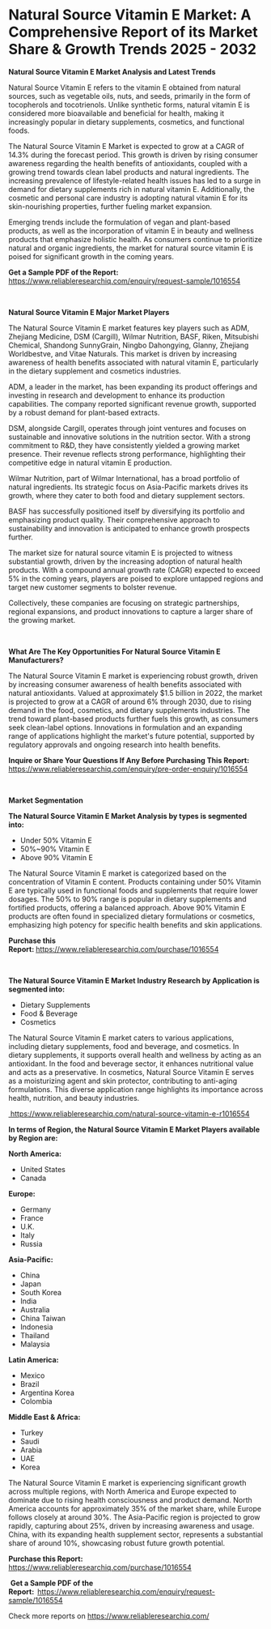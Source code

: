 <p><h1>Natural Source Vitamin E Market: A Comprehensive Report of its Market Share & Growth Trends 2025 - 2032</h1></p><p><strong>Natural Source Vitamin E Market Analysis and Latest Trends</strong></p>
<p><p>Natural Source Vitamin E refers to the vitamin E obtained from natural sources, such as vegetable oils, nuts, and seeds, primarily in the form of tocopherols and tocotrienols. Unlike synthetic forms, natural vitamin E is considered more bioavailable and beneficial for health, making it increasingly popular in dietary supplements, cosmetics, and functional foods.</p><p>The Natural Source Vitamin E Market is expected to grow at a CAGR of 14.3% during the forecast period. This growth is driven by rising consumer awareness regarding the health benefits of antioxidants, coupled with a growing trend towards clean label products and natural ingredients. The increasing prevalence of lifestyle-related health issues has led to a surge in demand for dietary supplements rich in natural vitamin E. Additionally, the cosmetic and personal care industry is adopting natural vitamin E for its skin-nourishing properties, further fueling market expansion. </p><p>Emerging trends include the formulation of vegan and plant-based products, as well as the incorporation of vitamin E in beauty and wellness products that emphasize holistic health. As consumers continue to prioritize natural and organic ingredients, the market for natural source vitamin E is poised for significant growth in the coming years.</p></p>
<p><strong>Get a Sample PDF of the Report:&nbsp;</strong> <a href="https://www.reliableresearchiq.com/enquiry/request-sample/1016554?utm_campaign=2313&utm_medium=2&utm_source=Github&utm_content=ia&utm_term=02042025&utm_id=natural-source-vitamin-e">https://www.reliableresearchiq.com/enquiry/request-sample/1016554</a></p>
<p>&nbsp;</p>
<p><strong>Natural Source Vitamin E Major Market Players</strong></p>
<p><p>The Natural Source Vitamin E market features key players such as ADM, Zhejiang Medicine, DSM (Cargill), Wilmar Nutrition, BASF, Riken, Mitsubishi Chemical, Shandong SunnyGrain, Ningbo Dahongying, Glanny, Zhejiang Worldbestve, and Vitae Naturals. This market is driven by increasing awareness of health benefits associated with natural vitamin E, particularly in the dietary supplement and cosmetics industries.</p><p>ADM, a leader in the market, has been expanding its product offerings and investing in research and development to enhance its production capabilities. The company reported significant revenue growth, supported by a robust demand for plant-based extracts.</p><p>DSM, alongside Cargill, operates through joint ventures and focuses on sustainable and innovative solutions in the nutrition sector. With a strong commitment to R&D, they have consistently yielded a growing market presence. Their revenue reflects strong performance, highlighting their competitive edge in natural vitamin E production.</p><p>Wilmar Nutrition, part of Wilmar International, has a broad portfolio of natural ingredients. Its strategic focus on Asia-Pacific markets drives its growth, where they cater to both food and dietary supplement sectors. </p><p>BASF has successfully positioned itself by diversifying its portfolio and emphasizing product quality. Their comprehensive approach to sustainability and innovation is anticipated to enhance growth prospects further.</p><p>The market size for natural source vitamin E is projected to witness substantial growth, driven by the increasing adoption of natural health products. With a compound annual growth rate (CAGR) expected to exceed 5% in the coming years, players are poised to explore untapped regions and target new customer segments to bolster revenue. </p><p>Collectively, these companies are focusing on strategic partnerships, regional expansions, and product innovations to capture a larger share of the growing market.</p></p>
<p>&nbsp;</p>
<p><strong>What Are The Key Opportunities For Natural Source Vitamin E Manufacturers?</strong></p>
<p><p>The Natural Source Vitamin E market is experiencing robust growth, driven by increasing consumer awareness of health benefits associated with natural antioxidants. Valued at approximately $1.5 billion in 2022, the market is projected to grow at a CAGR of around 6% through 2030, due to rising demand in the food, cosmetics, and dietary supplements industries. The trend toward plant-based products further fuels this growth, as consumers seek clean-label options. Innovations in formulation and an expanding range of applications highlight the market's future potential, supported by regulatory approvals and ongoing research into health benefits.</p></p>
<p><strong>Inquire or Share Your Questions If Any Before Purchasing This Report:</strong> <a href="https://www.reliableresearchiq.com/enquiry/pre-order-enquiry/1016554?utm_campaign=2313&utm_medium=2&utm_source=Github&utm_content=ia&utm_term=02042025&utm_id=natural-source-vitamin-e">https://www.reliableresearchiq.com/enquiry/pre-order-enquiry/1016554</a></p>
<p>&nbsp;</p>
<p><strong>Market Segmentation</strong></p>
<p><strong>The Natural Source Vitamin E Market Analysis by types is segmented into:</strong></p>
<p><ul><li>Under 50% Vitamin E</li><li>50%~90% Vitamin E</li><li>Above 90% Vitamin E</li></ul></p>
<p><p>The Natural Source Vitamin E market is categorized based on the concentration of Vitamin E content. Products containing under 50% Vitamin E are typically used in functional foods and supplements that require lower dosages. The 50% to 90% range is popular in dietary supplements and fortified products, offering a balanced approach. Above 90% Vitamin E products are often found in specialized dietary formulations or cosmetics, emphasizing high potency for specific health benefits and skin applications.</p></p>
<p><strong>Purchase this Report:&nbsp;</strong><a href="https://www.reliableresearchiq.com/purchase/1016554?utm_campaign=2313&utm_medium=2&utm_source=Github&utm_content=ia&utm_term=02042025&utm_id=natural-source-vitamin-e">https://www.reliableresearchiq.com/purchase/1016554</a></p>
<p>&nbsp;</p>
<p><strong>The Natural Source Vitamin E Market Industry Research by Application is segmented into:</strong></p>
<p><ul><li>Dietary Supplements</li><li>Food & Beverage</li><li>Cosmetics</li></ul></p>
<p><p>The Natural Source Vitamin E market caters to various applications, including dietary supplements, food and beverage, and cosmetics. In dietary supplements, it supports overall health and wellness by acting as an antioxidant. In the food and beverage sector, it enhances nutritional value and acts as a preservative. In cosmetics, Natural Source Vitamin E serves as a moisturizing agent and skin protector, contributing to anti-aging formulations. This diverse application range highlights its importance across health, nutrition, and beauty industries.</p></p>
<p><a href="https://www.reliableresearchiq.com/natural-source-vitamin-e-r1016554?utm_campaign=2313&utm_medium=2&utm_source=Github&utm_content=ia&utm_term=02042025&utm_id=natural-source-vitamin-e">&nbsp;https://www.reliableresearchiq.com/natural-source-vitamin-e-r1016554</a></p>
<p><strong>In terms of Region, the Natural Source Vitamin E Market Players available by Region are:</strong></p>
<p>
    <p> <strong> North America: </strong>
        <ul>
            <li>United States</li>
            <li>Canada</li>
        </ul>
        </p> 
    <p> <strong> Europe: </strong>
        <ul>
            <li>Germany</li>
            <li>France</li>
            <li>U.K.</li>
            <li>Italy</li>
            <li>Russia</li>
        </ul>
        </p> 
    <p> <strong> Asia-Pacific: </strong>
        <ul>
            <li>China</li>
            <li>Japan</li>
            <li>South Korea</li>
            <li>India</li>
            <li>Australia</li>
            <li>China Taiwan</li>
            <li>Indonesia</li>
            <li>Thailand</li>
            <li>Malaysia</li>
        </ul>
        </p> 
    <p> <strong> Latin America: </strong>
        <ul>
            <li>Mexico</li>
            <li>Brazil</li>
            <li>Argentina Korea</li>
            <li>Colombia</li>
        </ul>
        </p> 
    <p> <strong> Middle East & Africa: </strong>
        <ul>
            <li>Turkey</li>
            <li>Saudi</li>
            <li>Arabia</li>
            <li>UAE</li>
            <li>Korea</li>
        </ul>
    </p>
    </p>
<p><p>The Natural Source Vitamin E market is experiencing significant growth across multiple regions, with North America and Europe expected to dominate due to rising health consciousness and product demand. North America accounts for approximately 35% of the market share, while Europe follows closely at around 30%. The Asia-Pacific region is projected to grow rapidly, capturing about 25%, driven by increasing awareness and usage. China, with its expanding health supplement sector, represents a substantial share of around 10%, showcasing robust future growth potential.</p></p>
<p><strong>Purchase this Report: </strong><a href="https://www.reliableresearchiq.com/purchase/1016554?utm_campaign=2313&utm_medium=2&utm_source=Github&utm_content=ia&utm_term=02042025&utm_id=natural-source-vitamin-e">https://www.reliableresearchiq.com/purchase/1016554</a></p>
<p>&nbsp;<strong>Get a Sample PDF of the Report:&nbsp;&nbsp;</strong><a href="https://www.reliableresearchiq.com/enquiry/request-sample/1016554?utm_campaign=2313&utm_medium=2&utm_source=Github&utm_content=ia&utm_term=02042025&utm_id=natural-source-vitamin-e">https://www.reliableresearchiq.com/enquiry/request-sample/1016554</a></p>
<p><strong></strong></p>
<p>Check more reports on <a href="https://www.reliableresearchiq.com/?utm_campaign=2313&utm_medium=2&utm_source=Github&utm_content=ia&utm_term=02042025&utm_id=natural-source-vitamin-e">https://www.reliableresearchiq.com/</a></p>